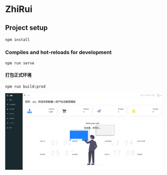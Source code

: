 # ZhiRui

## Project setup
```
npm install
```

### Compiles and hot-reloads for development
```
npm run serve
```

#### 打包正式环境
```
npm run build:prod
```

![首页](src/assets/index.png)